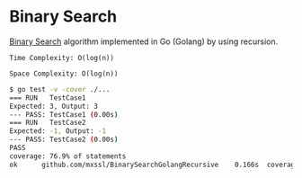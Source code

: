 # Binary Search

[Binary Search](https://en.wikipedia.org/wiki/Binary_search_algorithm) algorithm implemented in Go (Golang) by using recursion.

`Time Complexity: O(log(n))`

`Space Complexity: O(log(n))`

```Bash
$ go test -v -cover ./...
=== RUN   TestCase1
Expected: 3, Output: 3
--- PASS: TestCase1 (0.00s)
=== RUN   TestCase2
Expected: -1, Output: -1
--- PASS: TestCase2 (0.00s)
PASS
coverage: 76.9% of statements
ok      github.com/mxssl/BinarySearchGolangRecursive    0.166s  coverage: 76.9% of statements
```
